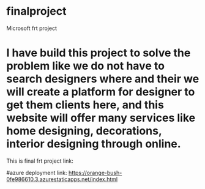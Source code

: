 # finalproject
Microsoft frt project
# I have build this project to solve the problem like we do not have to search designers where and their we will create a platform for designer to get them clients here, and this website will offer many services like home designing, decorations, interior designing through online. 


This is final frt project link:

#azure deployment link: https://orange-bush-0fe986610.3.azurestaticapps.net/index.html

